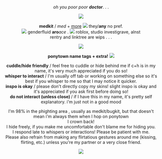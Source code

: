 <p align="center">
<i>oh you poor poor</i> <b><i>doctor</i></b>. . .

<p align="center"> 
<img src="https://i.imgur.com/bktkXiv.png">

<p align="center">
<b>medkit</b> / <i>med</i> + <a href="https://pronouns.cc/@medicalmalpractice">more</a> <img src="https://i.imgur.com/syITbbO.png"> they/<b>any</b>  no pref.<br/>
<img src="https://64.media.tumblr.com/11ca4caa4d3d1de48933395e66c2de08/65cbae88d830cf89-ea/s75x75_c1/80495fd49ae3fa2d47fda074fced39423c6b52f3.gifv"> genderfluid <b>aro</b><i>ace</i> . <img src="https://i.imgur.com/b0DNpy1.png"> roblox, studio investigrave, alnst <br/>
rentry and linktree are wips . . .<br/>

<p align="center">
<img src="https://i.imgur.com/Wk4k42Y.gif">

<p align="center">
 <b>ponytown name tags + extra!</b> <img src="https://64.media.tumblr.com/b4b96597e74ad6b6c7c16df76aed7350/65cbae88d830cf89-58/s75x75_c1/9ccca80b0dc065bc4232e0e324de4a1161c0892e.gifv">

<p align="center">
<b>cuddle/hide friendly</b> / feel free to cuddle or hide behind me if c+h is in my name, it's very much appreciated if you do so!<br/>
<b>whisper to interact</b> / I'm usually off tab or working on something else so it's best if you whisper to me so that I may notice it quicker. <br/>
<b>inspo is okay</b> / please don't directly copy my skins! slight inspo is okay and it's appreciated if you ask first before doing so! <br/>
<b>do not interact (unless close) </b> / if I have this in my name, it's pretty self explanatory. i'm just not in a good mood <br/>

  <p align="center">
I'm 98% in the phighting area , usually as medkit/bugkit, but that doesn't mean i'm always them when I hop on ponytown <br/>
I crown back! <br/>
I hide freely, if you make me uncomfortable don't blame me for hiding you. <br/>
I respond late to whispers or interactions! Please be patient with me. <br/>
Please also refrain from making any flirtatious gestures around me (kissing, flirting, etc.) unless you're my partner or a very close friend. <br/>

<p align="center">
<img src="https://64.media.tumblr.com/13ba85bc92ef098b48090dc895c25d23/65cbae88d830cf89-0d/s250x400/509b3b889d9249ee18679c10b63bd7590bf10764.gifv">
